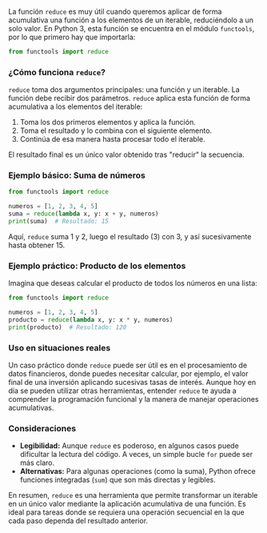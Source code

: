 La función `reduce` es muy útil cuando queremos aplicar de forma acumulativa una función a los elementos de un iterable, reduciéndolo a un solo valor. En Python 3, esta función se encuentra en el módulo `functools`, por lo que primero hay que importarla:

```python
from functools import reduce
```

### ¿Cómo funciona `reduce`?

`reduce` toma dos argumentos principales: una función y un iterable. La función debe recibir dos parámetros. `reduce` aplica esta función de forma acumulativa a los elementos del iterable:

1. Toma los dos primeros elementos y aplica la función.
2. Toma el resultado y lo combina con el siguiente elemento.
3. Continúa de esa manera hasta procesar todo el iterable.

El resultado final es un único valor obtenido tras "reducir" la secuencia.

### Ejemplo básico: Suma de números

```python
from functools import reduce

numeros = [1, 2, 3, 4, 5]
suma = reduce(lambda x, y: x + y, numeros)
print(suma)  # Resultado: 15
```

Aquí, `reduce` suma 1 y 2, luego el resultado (3) con 3, y así sucesivamente hasta obtener 15.

### Ejemplo práctico: Producto de los elementos

Imagina que deseas calcular el producto de todos los números en una lista:

```python
from functools import reduce

numeros = [1, 2, 3, 4, 5]
producto = reduce(lambda x, y: x * y, numeros)
print(producto)  # Resultado: 120
```

### Uso en situaciones reales

Un caso práctico donde `reduce` puede ser útil es en el procesamiento de datos financieros, donde puedes necesitar calcular, por ejemplo, el valor final de una inversión aplicando sucesivas tasas de interés. Aunque hoy en día se pueden utilizar otras herramientas, entender `reduce` te ayuda a comprender la programación funcional y la manera de manejar operaciones acumulativas.

### Consideraciones

- **Legibilidad:** Aunque `reduce` es poderoso, en algunos casos puede dificultar la lectura del código. A veces, un simple bucle `for` puede ser más claro.
- **Alternativas:** Para algunas operaciones (como la suma), Python ofrece funciones integradas (`sum`) que son más directas y legibles.

En resumen, `reduce` es una herramienta que permite transformar un iterable en un único valor mediante la aplicación acumulativa de una función. Es ideal para tareas donde se requiera una operación secuencial en la que cada paso dependa del resultado anterior.